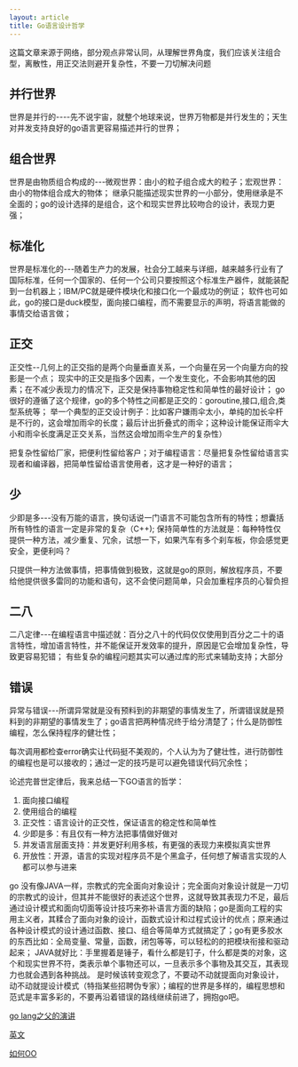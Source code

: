 ```yaml
---
layout: article
title: Go语言设计哲学
---
```

这篇文章来源于网络，部分观点非常认同，从理解世界角度，我们应该关注组合型，离散性，用正交法则避开复杂性，不要一刀切解决问题

## 并行世界
世界是并行的----先不说宇宙，就整个地球来说，世界万物都是并行发生的；天生对并发支持良好的go语言更容易描述并行的世界；

## 组合世界
世界是由物质组合构成的---微观世界：由小的粒子组合成大的粒子；宏观世界：由小的物体组合成大的物体；
继承只能描述现实世界的一小部分，使用继承是不全面的；go的设计选择的是组合，这个和现实世界比较吻合的设计，表现力更强；

## 标准化
世界是标准化的---随着生产力的发展，社会分工越来与详细，越来越多行业有了国际标准，任何一个国家的、任何一个公司只要按照这个标准生产器件，就能装配到一台机器上；IBM/PC就是硬件模块化和接口化一个最成功的例证；
软件也可如此，go的接口是duck模型，面向接口编程，而不需要显示的声明，将语言能做的事情交给语言做；

## 正交
正交性--几何上的正交指的是两个向量垂直关系，一个向量在另一个向量方向的投影是一个点；
现实中的正交是指多个因素，一个发生变化，不会影响其他的因素；在不减少表现力的情况下，正交是保持事物稳定性和简单性的最好设计；
go很好的遵循了这个规律，go的多个特性之间都是正交的：goroutine,接口,组合,类型系统等；
举一个典型的正交设计例子：比如客户嫌雨伞太小，单纯的加长伞杆是不行的，这会增加雨伞的长度；最后计出折叠式的雨伞；这种设计能保证雨伞大小和雨伞长度满足正交关系，当然这会增加雨伞生产的复杂性）

把复杂性留给厂家，把便利性留给客户；对于编程语言：尽量把复杂性留给语言实现者和编译器，把简单性留给语言使用者，这才是一种好的语言；

## 少
少即是多---没有万能的语言，换句话说一门语言不可能包含所有的特性；想囊括所有特性的语言一定是非常的复杂（C++);
保持简单性的方法就是：每种特性仅提供一种方法，减少重复、冗余，试想一下，如果汽车有多个刹车板，你会感觉更安全，更便利吗？

只提供一种方法做事情，把事情做到极致，这就是go的原则，解放程序员，不要给他提供很多雷同的功能和语句，这不会使问题简单，只会加重程序员的心智负担

## 二八
二八定律---在编程语言中描述就：百分之八十的代码仅仅使用到百分之二十的语言特性，增加语言特性，并不能保证开发效率的提升，原因是它会增加复杂性，导致更容易犯错；
有些复杂的编程问题其实可以通过库的形式来辅助支持；大部分

## 错误
异常与错误---所谓异常就是没有预料到的非期望的事情发生了，所谓错误就是预料到的非期望的事情发生了；go语言把两种情况终于给分清楚了；什么是防御性编程，怎么保持程序的健壮性；

每次调用都检查error确实让代码挺不美观的，个人认为为了健壮性，进行防御性的编程也是可以接收的；通过一定的技巧是可以避免错误代码冗余性；


论述完普世定律后，我来总结一下GO语言的哲学：

1. 面向接口编程
2. 使用组合的编程
3. 正交性：语言设计的正交性，保证语言的稳定性和简单性
4. 少即是多：有且仅有一种方法把事情做好做对
5. 并发语言层面支持：并发更好利用多核，有更强的表现力来模拟真实世界
6. 开放性：开源，语言的实现对程序员不是个黑盒子，任何想了解语言实现的人都可以参与进来


go 没有像JAVA一样，宗教式的完全面向对象设计；完全面向对象设计就是一刀切的宗教式的设计，但其并不能很好的表述这个世界，这就导致其表现力不足，最后通过设计模式和面向切面等设计技巧来弥补语言方面的缺陷；go是面向工程的实用主义者，其糅合了面向对象的设计，函数式设计和过程式设计的优点；原来通过各种设计模式的设计通过函数、接口、组合等简单方式就搞定了；go有更多胶水的东西比如：全局变量、常量，函数，闭包等等，可以轻松的的把模块衔接和驱动起来； JAVA就好比：手里握着是锤子，看什么都是钉子，什么都是类的对象，这个和现实世界不符，类表示单个事物还可以，一旦表示多个事物及其交互，其表现力也就会遇到各种挑战。
是时候该转变观念了，不要动不动就提面向对象设计，动不动就提设计模式（特指某些招聘伪专家）；编程的世界是多样的，编程思想和范式是丰富多彩的，不要再沿着错误的路线继续前进了，拥抱go吧。




[go lang之父的演讲](https://www.csdn.net/article/2012-07-05/2807113-less-is-exponentially-more)

[英文](https://commandcenter.blogspot.com/2012/06/less-is-exponentially-more.html)



[如何OO](https://medium.com/@giri_sh/problem-with-oop-5846efe08d5f)